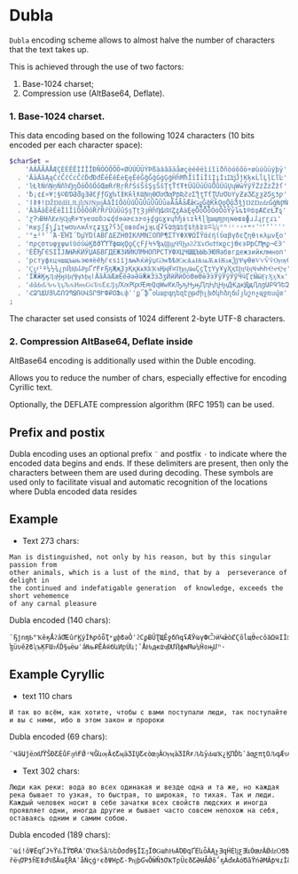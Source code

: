 # Dubla

`Dubla` encoding scheme allows to almost halve the number of characters that the text takes up.

This is achieved through the use of two factors:
 1) Base-1024 charset;
 2) Compression use (AltBase64, Deflate).

### 1. Base-1024 charset.

This data encoding based on the following 1024 characters (10 bits encoded per each character space):

```php
$charSet =
    'ÀÁÂÃÄÅÆÇÈÉÊËÌÍÎÏÐÑÒÓÔÕÖ×ØÙÚÛÜÝÞßàáâãäåæçèéêëìíîïðñòóôõö÷øùúûüýþÿ'
  . 'ĀāĂăĄąĆćĈĉĊċČčĎďĐđĒēĔĕĖėĘęĚěĜĝĞğĠġĢģĤĥĦħĨĩĪīĬĭĮįİıĲĳĴĵĶķĸĹĺĻļĽľĿ'
  . 'ŀŁłŃńŅņŇňŉŊŋŌōŎŏŐőŒœŔŕŖŗŘřŚśŜŝŞşŠšŢţŤťŦŧŨũŪūŬŭŮůŰűŲųŴŵŶŷŸŹźŻżŽžſ'
  . 'ƀ¡¢£¤¥¦§©ƉƊƋƌƍƎƏƐƑƒƓƔƕƖƗƘƙƚƛƜƝƞƟƠơƢƣƤƥƦƧƨƩƪƫƬƭƮƯưƱƲƳƴƵƶƷƸƹƺƻƼƽƾƿ'
  . 'ǀǁǂǃǄǅǆǇǈǉǊǋǌǍǎǏǐǑǒǓǔǕǖǗǘǙǚǛǜǝǞǟǠǡǢǣǤǥǦǧǨǩǪǫǬǭǮǯǰǱǲǳǴǵǶǷǸǹǺǻǼǽǾǿ'
  . 'ȀȁȂȃȄȅȆȇȈȉȊȋȌȍȎȏȐȑȒȓȔȕȖȗȘșȚțȜȝȞȟȠȡȢȣȤȥȦȧȨȩȪȫȬȭȮȯȰȱȲȳȴȵȶ®ȸȹȺȻȼȽȾȿ'
  . 'ɀɁɂɃɄɅɆɇɈɉɊɋɌɍɎɏɐɑɒɓɔɕɖɗɘəɚɛɜɝɞɟɠɡɢɣɤɥɦɧɨɩɪɫɬɭɮɯɰɱɲɳɴɵɶɷɸɹɺɻɼɽɾɿ'
  . 'ʀʁʂʃʄʅʆʇʈʉʊʋʌʍʎʏʐʑʒʓʔʕʖʗʘʙʚʛʜʝʞʟʠʡʢʣʤʥʦʧʨʩʪʫʬʭʮʯʰʱʲʳʴʵʶʷʸʹʺʻʼʽʾʿ'
  . '°±²³΄΅Ά·ΈΉΊ´ΌµΎΏΐΑΒΓΔΕΖΗΘΙΚΛΜΝΞΟΠΡ¶ΣΤΥΦΧΨΩΪΫάέήίΰαβγδεζηθικλμνξο'
  . 'πρςστυφχψωϊϋόύώϏϐϑϒϓϔϕϖϗϘϙϚϛϜϝϞϟϠϡϢϣϤϥϦϧϨϩϪϫϬϭϮϯϰϱϲϳϴϵ϶ϷϸϹϺϻϼ¬ϾϿ'
  . 'ЀЁЂЃЄЅІЇЈЉЊЋЌЍЎЏАБВГДЕЖЗИЙКЛМНОПРСТУФХЦЧШЩЪЫЬЭЮЯабвгдежзийклмноп'
  . 'рстуфхцчшщъыьэюяѐёђѓєѕіїјљњћќѝўџѠѡѢѣѤѥѦѧѨѩѪѫѬѭѮѯѰѱѲѳѴѵѶѷѸѹѺѻѼѽѾѿ'
  . 'Ҁҁ҂¹º¼½¾¿րҊҋҌҍҎҏҐґҒғҔҕҖҗҘҙҚқҜҝҞҟҠҡҢңҤҥҦҧҨҩҪҫҬҭҮүҰұҲҳҴҵҶҷҸҹҺһҼҽҾҿ'
  . 'ӀӁӂӃӄӅӆӇӈӉӊӋӌӍӎӏӐӑӒӓӔӕӖӗӘәӚӛӜӝӞӟӠӡӢӣӤӥӦӧӨөӪӫӬӭӮӯӰӱӲӳӴӵӶӷӸӹӺӻӼӽӾӿ'
  . 'ԀԁԂԃԄԅԆԇԈԉԊԋԌԍԎԏԐԑԒԓԔԕԖԗԘԙԚԛԜԝԞԟԠԡԢԣԤԥԦԧԨԩԪԫԬԭԮԯցԱԲԳԴԵԶԷԸԹԺԻԼԽԾԿ'
  . 'ՀՁՂՃՄՅՆՇՈՉՊՋՌՍՎՏՐՑՒՓՔՕՖւփՙ՚ք՜ֆ՞օևաբգդեզէըթժիլխծկհձղճմյնշոչպջռսվտ'
;
```
The character set used consists of 1024 different 2-byte UTF-8 characters.

### 2. Compression AltBase64, Deflate inside

AltBase64 encoding is additionally used within the Duble encoding.

Allows you to reduce the number of chars, especially effective for encoding Cyrillic text.

Optionally, the DEFLATE compression algorithm (RFC 1951) can be used.

## Prefix and postix

Dubla encoding uses an optional prefix `¨` and postfix `·` to indicate where the encoded data begins and ends.
If these delimiters are present, then only the characters between them are used during decoding.
These symbols are used only to facilitate visual and automatic recognition of the locations where Dubla encoded data resides

## Example
 - Text 273 chars:
```text
Man is distinguished, not only by his reason, but by this singular passion from
other animals, which is a lust of the mind, that by a  perseverance of delight in
the continued and indefatigable generation  of knowledge, exceeds the short vehemence
of any carnal pleasure
```

Dubla encoded (140 chars):
```text
¨ҔјոɱҌ°ҠӗӄÅϩȃƢΈûґϏýÍћƿŏȫҬʶǥփϐǝȎ՚ϩСϼɃȖƮЩȆջδՌգʢӔӮҨүФѼӥԿǣòȻϚõĺщӪҽсôӓΩѿΙÍʤȐβѰäՖɦøӕϤѳղԀāʦճҴϡ
ɮüυĕƻϐʯъĶϜƜɂʎĎ§ҩëωՙâǶьՔӖÁѿбևИբÙև¦ʽÅԊԫʣҷƉƯҊфɴĦω¼ȞɞԣՄʰ·
```

## Example Cyryllic
 - text 110 chars
```text
И так во всём, как хотите, чтобы с вами поступали люди, так поступайте и вы с ними, ибо в этом закон и пророки
```
Dubla encoded (69 chars):
```text
¨ҸãԱǰëԕƯϔŠƉƸЀůϜԓńҒǾʴҸĜևѹȀ¢ƸӎäӠӀŲƸєòœԓÂѸӎäӠӀŔғԈեȳԂաҠ¿ϏΠĎեʹӓƣƹπţΟԈգǼԏƢΣƀ·
```

 - Text 302 chars:
```text
Люди как реки: вода во всех одинакая и везде одна и та же, но каждая река бывает то узкая, то быстрая, то широкая, то тихая. Так и люди. Каждый человек носит в себе зачатки всех свойств людских и иногда проявляет одни, иногда другие и бывает часто совсем непохож на себя, оставаясь одним и самим собою.
```
Dubla encoded (189 chars):
```text
¨ҨíǃŏΨÊգҐЈϟϔԃÏϔԾȐΑʾƠҠʀŠăԈեǑσďθ§ÏΣԓÏΘǤաһԊÁΌÐգҐЀևȱȀĄչƎզĤЀǉƹƎևȰœưĂǾǳѺՑѢàՎŠĂǾǳѹ©ȰĂƾҤҀоŏέǃňջŊÁµրէҐю
ȑëԇƠΡƾȟΈǁďϤßÄҨξȐΑʾåǸςǵʸєðΨΗբƸ·ƤǌþƓҹÕŴÑƾƠҜΤբÜԑðƸƏɄǠǾŏ΅ҕÁďԟÀόԾãϔńƏΜǍƥҸɾİƸńÔœԎäҁȀǀϯԎñҠҾŏΈÌŃƸŎÓϒƳÀ·
```